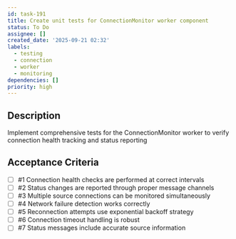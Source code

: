 ```yaml
---
id: task-191
title: Create unit tests for ConnectionMonitor worker component
status: To Do
assignee: []
created_date: '2025-09-21 02:32'
labels:
  - testing
  - connection
  - worker
  - monitoring
dependencies: []
priority: high
---
```


## Description

<!-- SECTION:DESCRIPTION:BEGIN -->
Implement comprehensive tests for the ConnectionMonitor worker to verify connection health tracking and status reporting
<!-- SECTION:DESCRIPTION:END -->

## Acceptance Criteria
<!-- AC:BEGIN -->
- [ ] #1 Connection health checks are performed at correct intervals
- [ ] #2 Status changes are reported through proper message channels
- [ ] #3 Multiple source connections can be monitored simultaneously
- [ ] #4 Network failure detection works correctly
- [ ] #5 Reconnection attempts use exponential backoff strategy
- [ ] #6 Connection timeout handling is robust
- [ ] #7 Status messages include accurate source information
<!-- AC:END -->
